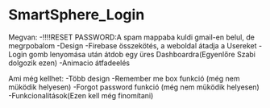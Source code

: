# SmartSphere_Login

Megvan:
    -!!!!RESET PASSWORD:A spam mappaba kuldi gmail-en belul, de megrpobalom 
    -Design
    -Firebase összekötés, a weboldal átadja a Usereket
    -Login gomb lenyomása után átdob egy üres Dashboardra(Egyenlőre Szabi dolgozik ezen)
    -Animacio átfadeelés

Ami még kellhet:
    -Több design
    -Remember me box funkció (még nem müködik helyesen)
    -Forgot password funkció (még nem müködik helyesen)
    -Funkcionalitások(Ezen kell még finomítani)

    


